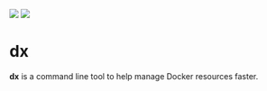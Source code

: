 [![][github-action-badge]][github-action-dx]
[![][written-in-badge]][shell-code-dx]

# dx

**dx** is a command line tool to help manage Docker resources faster.


[github-action-badge]: https://github.com/hpedrorodrigues/dx/workflows/DX%20Actions/badge.svg
[github-action-dx]: https://github.com/hpedrorodrigues/dx/actions

[written-in-badge]: https://img.shields.io/badge/Written%20in-bash-ff69b4.svg
[shell-code-dx]: https://github.com/hpedrorodrigues/dx/search?l=shell
